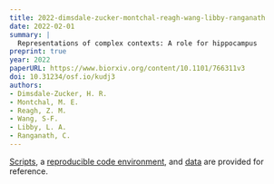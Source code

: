 ```yaml
---
title: 2022-dimsdale-zucker-montchal-reagh-wang-libby-ranganath
date: 2022-02-01
summary: |
  Representations of complex contexts: A role for hippocampus
preprint: true  
year: 2022
paperURL: https://www.biorxiv.org/content/10.1101/766311v3
doi: 10.31234/osf.io/kudj3
authors:
- Dimsdale-Zucker, H. R.
- Montchal, M. E.
- Reagh, Z. M. 
- Wang, S-F.
- Libby, L. A.
- Ranganath, C.
---
```


[Scripts](https://github.com/hallez/tempcon_pub), a [reproducible code environment](https://codeocean.com/capsule/6183105/), and
[data](https://osf.io/qfcjg/) are provided for reference.
